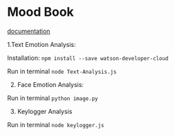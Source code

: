 # Mood Book

[documentation](https://devpost.com/software/mood-book)

1.Text Emotion Analysis:

  Installation: ```npm install --save watson-developer-cloud```
  
  Run in terminal ```node Text-Analysis.js```
  
2. Face Emotion Analysis:

  Run in terminal ```python image.py```
 
3. Keylogger Analysis
 
  Run in terminal ```node keylogger.js```
 
 
 
  

